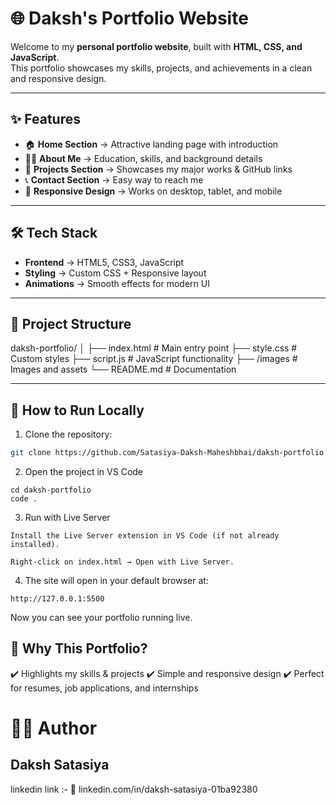 # 🌐 Daksh's Portfolio Website

Welcome to my **personal portfolio website**, built with **HTML, CSS, and JavaScript**.  
This portfolio showcases my skills, projects, and achievements in a clean and responsive design.

---

## ✨ Features
- 🏠 **Home Section** → Attractive landing page with introduction  
- 👨‍💻 **About Me** → Education, skills, and background details  
- 💼 **Projects Section** → Showcases my major works & GitHub links  
- 📞 **Contact Section** → Easy way to reach me  
- 📱 **Responsive Design** → Works on desktop, tablet, and mobile  

---

## 🛠️ Tech Stack
- **Frontend** → HTML5, CSS3, JavaScript  
- **Styling** → Custom CSS + Responsive layout  
- **Animations** → Smooth effects for modern UI  

---

## 📂 Project Structure
daksh-portfolio/
│
├── index.html # Main entry point
├── style.css # Custom styles
├── script.js # JavaScript functionality
├── /images # Images and assets
└── README.md # Documentation


---

## 🚀 How to Run Locally
1. Clone the repository:
```bash
git clone https://github.com/Satasiya-Daksh-Maheshbhai/daksh-portfolio.git
```

2. Open the project in VS Code
```
cd daksh-portfolio
code .
```

3. Run with Live Server
```
Install the Live Server extension in VS Code (if not already installed).

Right-click on index.html → Open with Live Server.
```

4. The site will open in your default browser at:
```
http://127.0.0.1:5500
```

Now you can see your portfolio running live.


## 🌟 Why This Portfolio?

✔️ Highlights my skills & projects
✔️ Simple and responsive design
✔️ Perfect for resumes, job applications, and internships


# 👨‍💻 Author

## Daksh Satasiya
linkedin link :-
🔗 linkedin.com/in/daksh-satasiya-01ba92380
